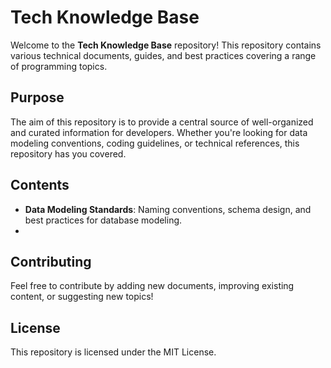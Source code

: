 # Tech Knowledge Base

Welcome to the **Tech Knowledge Base** repository! This repository contains various technical documents, guides, and best practices covering a range of programming topics.

## Purpose
The aim of this repository is to provide a central source of well-organized and curated information for developers. Whether you're looking for data modeling conventions, coding guidelines, or technical references, this repository has you covered.

## Contents
- **Data Modeling Standards**: Naming conventions, schema design, and best practices for database modeling.
-   
## Contributing
Feel free to contribute by adding new documents, improving existing content, or suggesting new topics!

## License
This repository is licensed under the MIT License.
